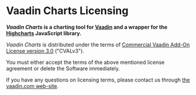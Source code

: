 # Vaadin Charts Licensing

**_Vaadin Charts_ is a charting tool for [Vaadin](http://vaadin.com) and a wrapper for the
[Highcharts](http://www.highcharts.com) JavaScript library.**

_Vaadin Charts_ is distributed under the terms of
[Commercial Vaadin Add-On License version 3.0](https://vaadin.com/license/cval-3) ("CVALv3").

You must either accept the terms of the above mentioned license agreement or delete the Software immediately.

If you have any questions on licensing terms, please contact us through
[the vaadin.com web-site](http://vaadin.com/contact).
